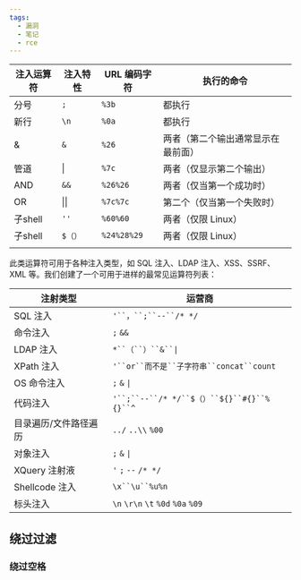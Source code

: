 ```yaml
---
tags:
  - 漏洞
  - 笔记
  - rce
---
```



| **注入运算符** | **注入特性** | **URL 编码字符** | **执行的命令**         |
| --------- | -------- | ------------ | ----------------- |
| 分号        | `;`      | `%3b`        | 都执行               |
| 新行        | `\n`     | `%0a`        | 都执行               |
| &         | `&`      | `%26`        | 两者（第二个输出通常显示在最前面） |
| 管道        | \|       | `%7c`        | 两者（仅显示第二个输出）      |
| AND       | `&&`     | `%26%26`     | 两者（仅当第一个成功时）      |
| OR        | \|\|     | `%7c%7c`     | 第二个（仅当第一个失败时）     |
| 子shell    | `''`     | `%60%60`     | 两者（仅限 Linux）      |
| 子shell    | `$（）`    | `%24%28%29`  | 两者（仅限 Linux）      |
|           |          |              |                   |
此类运算符可用于各种注入类型，如 SQL 注入、LDAP 注入、XSS、SSRF、XML 等。我们创建了一个可用于进样的最常见运算符列表：

| **注射类型**     | **运营商**                                  |
| ------------ | ---------------------------------------- |
| SQL 注入       | `'``，``;``--``/* */`                     |
| 命令注入         | `;` `&&`                                 |
| LDAP 注入      | `*``（``）``&``\|`                         |
| XPath 注入     | `'``or``而不是``子字符串``concat``count`        |
| OS 命令注入      | `;` `&` `\|`                             |
| 代码注入         | `'``;``--``/* */``$（）``${}``#{}``%{}``^` |
| 目录遍历/文件路径遍历  | `../` `..\\` `%00`                       |
| 对象注入         | `;` `&` `\|`                             |
| XQuery 注射液   | `'` `;` `--` `/* */`                     |
| Shellcode 注入 | `\x``\u``%u%n`                           |
| 标头注入         | `\n` `\r\n` `\t` `%0d` `%0a` `%09`       |


## 绕过过滤

### 绕过空格

```

```

